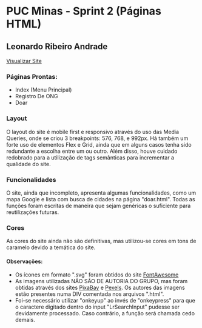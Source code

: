 # PUC Minas - Sprint 2 (Páginas HTML)
## Leonardo Ribeiro Andrade
[Visualizar Site](https://arquiribeiro.github.io/PUC_Minas_Sprint2/)
### Páginas Prontas:
- Index (Menu Principal)
- Registro De ONG
- Doar

### Layout
O layout do site é mobile first e responsivo através do uso das Media Queries, onde se criou 3 breakpoints: 576, 768, e 992px. Há também um forte uso de elementos Flex e Grid, ainda que em alguns casos tenha sido redundante a escolha entre um ou outro. Além disso, houve cuidado redobrado para a utilização de tags semânticas para incrementar a qualidade do site.

### Funcionalidades
O site, ainda que incompleto, apresenta algumas funcionalidades, como um mapa Google e lista com busca de cidades na página "doar.html". Todas as funções foram escritas de maneira que sejam genéricas o suficiente para reutilizações futuras.

### Cores
As cores do site ainda não são definitivas, mas utilizou-se cores em tons de caramelo devido a temática do site.

#### Observações:
- Os ícones em formato ".svg" foram obtidos do site [FontAwesome](https://fontawesome.com/)
- As imagens utilizadas NÃO SÃO DE AUTORIA DO GRUPO, mas foram obtidas através dos sites [PixaBay](https://pixabay.com/pt/) e [Pexels](https://www.pexels.com/pt-br/). Os autores das imagens estão presentes numa DIV comentada nos arquivos ".html".
- Foi-se necessário utilizar "onkeyup" ao invés de "onkeypress" para que o caractere digitado dentro do input "LrSearchInput" pudesse ser devidamente processado. Caso contrário, a função será chamada cedo demais.